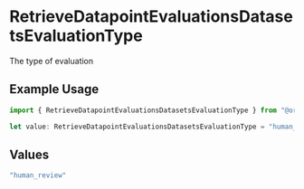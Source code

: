 # RetrieveDatapointEvaluationsDatasetsEvaluationType

The type of evaluation

## Example Usage

```typescript
import { RetrieveDatapointEvaluationsDatasetsEvaluationType } from "@orq-ai/node/models/operations";

let value: RetrieveDatapointEvaluationsDatasetsEvaluationType = "human_review";
```

## Values

```typescript
"human_review"
```